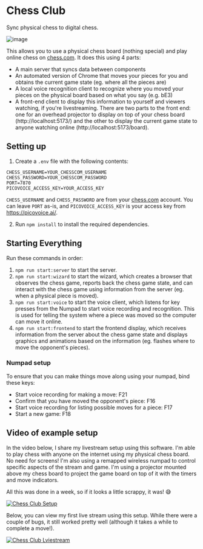 # Chess Club

Sync physical chess to digital chess.

![image](https://github.com/chrysocolla110/chess-club/assets/8016617/246e862e-ad60-4b9a-827f-df04baabc944)

This allows you to use a physical chess board (nothing special) and play online chess on [chess.com](https://chess.com). It does this using 4 parts:
 - A main server that syncs data between components
 - An automated version of Chrome that moves your pieces for you and obtains the current game state (eg. where all the pieces are)
 - A local voice recognition client to recognize where you moved your pieces on the physical board based on what you say (e.g. bE3)
 - A front-end client to display this information to yourself and viewers watching, if you're livestreaming. There are two parts to the front end: one for an overhead projector to display on top of your chess board (http://localhost:5173/) and the other to display the current game state to anyone watching online (http://localhost:5173/board). 

## Setting up

1. Create a `.env` file with the following contents:
```
CHESS_USERNAME=YOUR_CHESSCOM_USERNAME
CHESS_PASSWORD=YOUR_CHESSCOM_PASSWORD
PORT=7870
PICOVOICE_ACCESS_KEY=YOUR_ACCESS_KEY
```

`CHESS_USERNAME` and `CHESS_PASSWORD` are from your [chess.com](https://chess.com) account. You can leave `PORT` as-is, and `PICOVOICE_ACCESS_KEY` is your access key from https://picovoice.ai/.

2. Run `npm install` to install the required dependencies.

## Starting Everything

Run these commands in order:


1. `npm run start:server` to start the server.
2. `npm run start:wizard` to start the wizard, which creates a browser that observes the chess game, reports back the chess game state, and can interact with the chess game using information from the server (eg. when a physical piece is moved).
3. `npm run start:voice` to start the voice client, which listens for key presses from the Numpad to start voice recording and recognition. This is used for telling the system where a piece was moved so the computer can move it online.
4. `npm run start:frontend` to start the frontend display, which receives information from the server about the chess game state and displays graphics and animations based on the information (eg. flashes where to move the opponent's pieces).

### Numpad setup

To ensure that you can make things move along using your numpad, bind these keys:
 - Start voice recording for making a move: F21
 - Confirm that you have moved the opponent's piece: F16
 - Start voice recording for listing possible moves for a piece: F17
 - Start a new game: F18 

## Video of example setup

In the video below, I share my livestream setup using this software. I'm able to play chess with anyone on the internet using my physical chess board. No need for screens! I'm also using a remapped wireless numpad to control specific aspects of the stream and game. I'm using a projector mounted above my chess board to project the game board on top of it with the timers and move indicators. 

All this was done in a week, so if it looks a little scrappy, it was! 😅

[![Chess Club Setup](https://img.youtube.com/vi/UcF7Ya1CMQY/0.jpg)](https://www.youtube.com/watch?v=UcF7Ya1CMQY)

Below, you can view my first live stream using this setup. While there were a couple of bugs, it still worked pretty well (although it takes a while to complete a move!).

[![Chess Club Lviestream](https://img.youtube.com/vi/GuRKL34j9Vw/0.jpg)](https://youtu.be/GuRKL34j9Vw?t=339)
